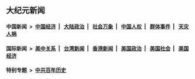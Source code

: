 ## 大纪元新闻

#### 中国新闻 &nbsp;>&nbsp; [中国经济](indexes/ncid283/README.md?05022045) &nbsp;| &nbsp; [大陆政治](indexes/ncid277/README.md?05022045) &nbsp;| &nbsp; [社会万象](indexes/ncid282/README.md?05022045) &nbsp;| &nbsp; [中国人权](indexes/ncid278/README.md?05022045) &nbsp;| &nbsp; [群体事件](indexes/ncid279/README.md?05022045) &nbsp;| &nbsp; [天灾人祸](indexes/ncid280/README.md?05022045)

#### 国际新闻 &nbsp;>&nbsp; [美中关系](indexes/nf1412576/README.md?05022045) &nbsp;| &nbsp; [台湾新闻](indexes/ncid1349361/README.md?05022045) &nbsp;| &nbsp; [香港新闻](indexes/ncid1349362/README.md?05022045) &nbsp;| &nbsp; [美国政治](indexes/ncid1078159/README.md?05022045) &nbsp;| &nbsp; [美国社会](indexes/ncid1078160/README.md?05022045) &nbsp;| &nbsp; [美国经济](indexes/ncid1078158/README.md?05022045)

#### 特别专题 &nbsp;>&nbsp; [中共百年历史](https://github.com/epoch-news/epoch-special/blob/master/README.md?05022045)  
